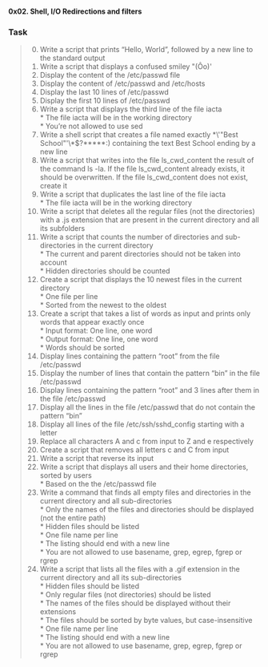 #### 0x02. Shell, I/O Redirections and filters
### Task    
> 0. Write a script that prints “Hello, World”, followed by a new line to the standard output   
> 1. Write a script that displays a confused smiley "(Ôo)'   
> 2. Display the content of the /etc/passwd file   
> 3. Display the content of /etc/passwd and /etc/hosts  
> 4. Display the last 10 lines of /etc/passwd   
> 5. Display the first 10 lines of /etc/passwd   
> 6. Write a script that displays the third line of the file iacta   
	* The file iacta will be in the working directory   
	* You’re not allowed to use sed  
> 7. Write a shell script that creates a file named exactly \*\\'"Best School"\'\\*$\?\*\*\*\*\*:) containing the text Best School ending by a new line   
> 8. Write a script that writes into the file ls_cwd_content the result of the command ls -la. If the file ls_cwd_content already exists, it should be overwritten. If the file ls_cwd_content does not exist, create it  
> 9. Write a script that duplicates the last line of the file iacta   
	* The file iacta will be in the working directory    
> 10. Write a script that deletes all the regular files (not the directories) with a .js extension that are present in the current directory and all its subfolders  
> 11. Write a script that counts the number of directories and sub-directories in the current directory   
	* The current and parent directories should not be taken into account   
	* Hidden directories should be counted    
> 12. Create a script that displays the 10 newest files in the current directory   
	* One file per line   
	* Sorted from the newest to the oldest   
> 13. Create a script that takes a list of words as input and prints only words that appear exactly once   
	* Input format: One line, one word   
	* Output format: One line, one word   
	* Words should be sorted  
> 14. Display lines containing the pattern “root” from the file /etc/passwd  
> 15. Display the number of lines that contain the pattern “bin” in the file /etc/passwd  
> 16. Display lines containing the pattern “root” and 3 lines after them in the file /etc/passwd  
> 17. Display all the lines in the file /etc/passwd that do not contain the pattern “bin”         
> 18. Display all lines of the file /etc/ssh/sshd_config starting with a letter  
> 19. Replace all characters A and c from input to Z and e respectively     
> 20. Create a script that removes all letters c and C from input  
> 21. Write a script that reverse its input  
> 22. Write a script that displays all users and their home directories, sorted by users   
	* Based on the the /etc/passwd file  
> 23. Write a command that finds all empty files and directories in the current directory and all sub-directories   
	* Only the names of the files and directories should be displayed (not the entire path)   
	* Hidden files should be listed   
	* One file name per line   
	* The listing should end with a new line   
	* You are not allowed to use basename, grep, egrep, fgrep or rgrep  
> 24. Write a script that lists all the files with a .gif extension in the current directory and all its sub-directories   
	* Hidden files should be listed   
	* Only regular files (not directories) should be listed   
	* The names of the files should be displayed without their extensions   
	* The files should be sorted by byte values, but case-insensitive   
	* One file name per line   
	* The listing should end with a new line   
	* You are not allowed to use basename, grep, egrep, fgrep or rgrep           
